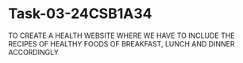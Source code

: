 # Task-03-24CSB1A34
TO CREATE A HEALTH WEBSITE WHERE WE HAVE TO INCLUDE THE RECIPES OF HEALTHY FOODS OF BREAKFAST, LUNCH AND DINNER ACCORDINGLY 
